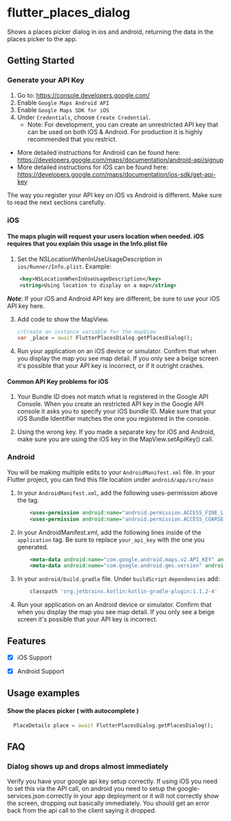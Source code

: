 # flutter_places_dialog

Shows a places picker dialog in ios and android, returning
the data in the places picker to the app.

## Getting Started

### Generate your API Key

1. Go to: https://console.developers.google.com/
2. Enable `Google Maps Android API`
3. Enable `Google Maps SDK for iOS`
4. Under `Credentials`, choose `Create Credential`.
   - Note: For development, you can create an unrestricted API key that can be used on both iOS & Android.
   For production it is highly recommended that you restrict.

- More detailed instructions for Android can be found here: https://developers.google.com/maps/documentation/android-api/signup
- More detailed instructions for iOS can be found here: https://developers.google.com/maps/documentation/ios-sdk/get-api-key

 The way you register your API key on iOS vs Android is different. Make sure to read the next sections carefully.

### iOS
#### The maps plugin will request your users location when needed. iOS requires that you explain this usage in the Info.plist file
 1.  Set the NSLocationWhenInUseUsageDescription in `ios/Runner/Info.plist`. Example:
```xml
    <key>NSLocationWhenInUseUsageDescription</key>
    <string>Using location to display on a map</string>
```

 ***Note***: If your iOS and Android API key are different, be sure to use your iOS API key here.

 3. Add code to show the MapView.
    ```dart
    //Create an instance variable for the mapView
    var _place = await FlutterPlacesDialog.getPlacesDialog();


    ```

  4. Run your application on an iOS device or simulator.
  Confirm that when you display the map you see map detail.
  If you only see a beige screen it's possible that your API key is incorrect, or if it outright crashes.

  #### Common API Key problems for iOS
  1. Your Bundle ID does not match what is registered in the Google API Console.
 When you create an restricted API key in the Google API console it asks you to specify your iOS bundle ID.
 Make sure that your iOS Bundle Identifier matches the one you registered in the console.

 2. Using the wrong key. If you made a separate key for iOS and Android,
 make sure you are using the iOS key in the MapView.setApiKey() call.

### Android

You will be making multiple edits to your `AndroidManifest.xml` file. In your Flutter project, you can
find this file location under `android/app/src/main`

1. In your `AndroidManifest.xml`, add the following uses-permission above the <application> tag.
    ```xml
        <uses-permission android:name="android.permission.ACCESS_FINE_LOCATION"/>
        <uses-permission android:name="android.permission.ACCESS_COARSE_LOCATION"/>
    ```
2. In your AndroidManifest.xml, add the following lines inside of the `application` tag. Be sure to replace `your_api_key` with the one you generated.
    ```xml
        <meta-data android:name="com.google.android.maps.v2.API_KEY" android:value="your_api_key"/>
        <meta-data android:name="com.google.android.gms.version" android:value="@integer/google_play_services_version"/>
    ```
4. In your `android/build.gradle` file. Under `buildScript` `dependencies` add:
    ```groovy
        classpath 'org.jetbrains.kotlin:kotlin-gradle-plugin:1.1.2-4'
    ```

5. Run your application on an Android device or simulator.
     Confirm that when you display the map you see map detail.
     If you only see a beige screen it's possible that your API key is incorrect.


## Features

- [X] iOS Support
- [X] Android Support


## Usage examples

#### Show the places picker ( with autocomplete )
```dart
  PlaceDetails place = await FlutterPlacesDialog.getPlacesDialog();
```
## FAQ
### Dialog shows up and drops almost immediately

Verify you have your google api key setup correctly.  If using iOS
you need to set this via the API call, on android you need
to setup the google-services.json correctly in your app
deployment or it will not correctly show the screen, dropping
out basically immediately.  You should get an error back from the
api call to the client saying it dropped.
